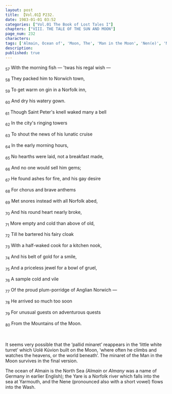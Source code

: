 ```yaml
---
layout: post
title: 【Vol.01】P232.
date: 1983-01-01 03:52
categories: ["Vol.01 The Book of Lost Tales I"]
chapters: ["VIII. THE TALE OF THE SUN AND MOON"]
page_num: 232
characters: 
tags: ['Almain, Ocean of', 'Moon, The', 'Man in the Moon', 'Nen(e)', 'Norfolk', 'Norwich', 'Ocean of Almain', 'Uolë Kúvion', 'Yare, River', 'Yarmouth']
description: 
published: true
---
```


<SUB>57</SUB> With the morning fish — 'twas his regal wish —

<SUB>58</SUB> They packed him to Norwich town,

<SUB>59</SUB> To get warm on gin in a Norfolk inn,

<SUB>60</SUB> And dry his watery gown.

<SUB>61</SUB> Though Saint Peter's knell waked many a bell

<SUB>62</SUB> In the city's ringing towers

<SUB>63</SUB> To shout the news of his lunatic cruise

<SUB>64</SUB> In the early morning hours,

<SUB>65</SUB> No hearths were laid, not a breakfast made,

<SUB>66</SUB> And no one would sell him gems;

<SUB>67</SUB> He found ashes for fire, and his gay desire

<SUB>68</SUB> For chorus and brave anthems

<SUB>69</SUB> Met snores instead with all Norfolk abed,

<SUB>70</SUB> And his round heart nearly broke,

<SUB>71</SUB> More empty and cold than above of old,

<SUB>72</SUB> Till he bartered his fairy cloak

<SUB>73</SUB> With a half-waked cook for a kitchen nook,

<SUB>74</SUB> And his belt of gold for a smile,

<SUB>75</SUB> And a priceless jewel for a bowl of gruel,

<SUB>76</SUB> A sample cold and vile

<SUB>77</SUB> Of the proud plum-porridge of Anglian Norwich —

<SUB>78</SUB> He arrived so much too soon

<SUB>79</SUB> For unusual guests on adventurous quests

<SUB>80</SUB> From the Mountains of the Moon.

<BR>

It seems very possible that the ‘pallid minaret’ reappears in the ‘little white turret’ which Uolë Kúvion built on the Moon, ‘where often he climbs and watches the heavens, or the world beneath’. The minaret of the Man in the Moon survives in the final version.

The ocean of Almain is the North Sea <I>(Almain</I> or <I>Almany</I> was a name of Germany in earlier English); the Yare is a Norfolk river which falls into the sea at Yarmouth, and the Nene (pronounced also with a short vowel) flows into the Wash.


